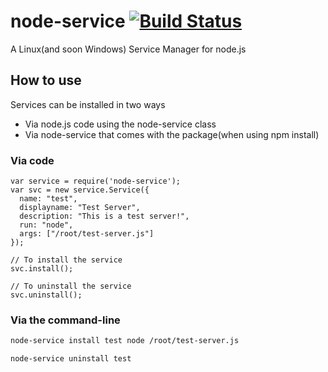 # node-service [![Build Status](https://travis-ci.org/ArmedGuy/node-service.png?branch=master)](https://travis-ci.org/ArmedGuy/node-service)

A Linux(and soon Windows) Service Manager for node.js


## How to use
Services can be installed in two ways
* Via node.js code using the node-service class
* Via node-service that comes with the package(when using npm install)



### Via code
```node
var service = require('node-service');
var svc = new service.Service({
  name: "test",
  displayname: "Test Server",
  description: "This is a test server!",
  run: "node",
  args: ["/root/test-server.js"]
});

// To install the service
svc.install();

// To uninstall the service
svc.uninstall();
```

### Via the command-line
```bash
node-service install test node /root/test-server.js

node-service uninstall test
```
